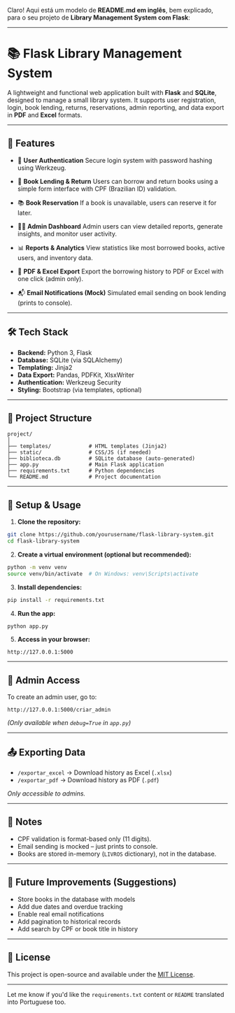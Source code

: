 Claro! Aqui está um modelo de **README.md em inglês**, bem explicado, para o seu projeto de **Library Management System com Flask**:

---

# 📚 Flask Library Management System

A lightweight and functional web application built with **Flask** and **SQLite**, designed to manage a small library system. It supports user registration, login, book lending, returns, reservations, admin reporting, and data export in **PDF** and **Excel** formats.

---

## 🚀 Features

* 🔐 **User Authentication**
  Secure login system with password hashing using Werkzeug.

* 📖 **Book Lending & Return**
  Users can borrow and return books using a simple form interface with CPF (Brazilian ID) validation.

* 📚 **Book Reservation**
  If a book is unavailable, users can reserve it for later.

* 👨‍💼 **Admin Dashboard**
  Admin users can view detailed reports, generate insights, and monitor user activity.

* 📊 **Reports & Analytics**
  View statistics like most borrowed books, active users, and inventory data.

* 📄 **PDF & Excel Export**
  Export the borrowing history to PDF or Excel with one click (admin only).

* 📬 **Email Notifications (Mock)**
  Simulated email sending on book lending (prints to console).

---

## 🛠️ Tech Stack

* **Backend:** Python 3, Flask
* **Database:** SQLite (via SQLAlchemy)
* **Templating:** Jinja2
* **Data Export:** Pandas, PDFKit, XlsxWriter
* **Authentication:** Werkzeug Security
* **Styling:** Bootstrap (via templates, optional)

---

## 📂 Project Structure

```
project/
│
├── templates/            # HTML templates (Jinja2)
├── static/               # CSS/JS (if needed)
├── biblioteca.db         # SQLite database (auto-generated)
├── app.py                # Main Flask application
├── requirements.txt      # Python dependencies
└── README.md             # Project documentation
```

---

## 🧪 Setup & Usage

1. **Clone the repository:**

```bash
git clone https://github.com/yourusername/flask-library-system.git
cd flask-library-system
```

2. **Create a virtual environment (optional but recommended):**

```bash
python -m venv venv
source venv/bin/activate  # On Windows: venv\Scripts\activate
```

3. **Install dependencies:**

```bash
pip install -r requirements.txt
```

4. **Run the app:**

```bash
python app.py
```

5. **Access in your browser:**

```
http://127.0.0.1:5000
```

---

## 🔐 Admin Access

To create an admin user, go to:

```
http://127.0.0.1:5000/criar_admin
```

*(Only available when `debug=True` in `app.py`)*

---

## 📤 Exporting Data

* `/exportar_excel` → Download history as Excel (`.xlsx`)
* `/exportar_pdf` → Download history as PDF (`.pdf`)

*Only accessible to admins.*

---

## 📌 Notes

* CPF validation is format-based only (11 digits).
* Email sending is mocked – just prints to console.
* Books are stored in-memory (`LIVROS` dictionary), not in the database.

---

## 📅 Future Improvements (Suggestions)

* Store books in the database with models
* Add due dates and overdue tracking
* Enable real email notifications
* Add pagination to historical records
* Add search by CPF or book title in history

---

## 📃 License

This project is open-source and available under the [MIT License](LICENSE).

---

Let me know if you'd like the `requirements.txt` content or `README` translated into Portuguese too.
